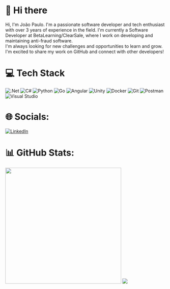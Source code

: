 # 👋 Hi there 
Hi, I'm João Paulo. I'm a passionate software developer and tech enthusiast with over 3 years of experience in the field. I'm currently a Software Developer at BetaLearning/ClearSale, where I work on developing and maintaining anti-fraud software. </br>
I'm always looking for new challenges and opportunities to learn and grow. I'm excited to share my work on GitHub and connect with other developers!

# 💻 Tech Stack
![.Net](https://img.shields.io/badge/.NET-5C2D91?style=for-the-badge&logo=.net&logoColor=white)  ![C#](https://img.shields.io/badge/c%23-%23239120.svg?style=for-the-badge&logo=c-sharp&logoColor=white)  ![Python](https://img.shields.io/badge/python-3670A0?style=for-the-badge&logo=python&logoColor=ffdd54) 
 ![Go](https://img.shields.io/badge/go-%2300ADD8.svg?style=for-the-badge&logo=go&logoColor=white)  ![Angular](https://img.shields.io/badge/angular-%23DD0031.svg?style=for-the-badge&logo=angular&logoColor=white)  ![Unity](https://img.shields.io/badge/unity-%23000000.svg?style=for-the-badge&logo=unity&logoColor=white) ![Docker](https://img.shields.io/badge/docker-%230db7ed.svg?style=for-the-badge&logo=docker&logoColor=white) ![Git](https://img.shields.io/badge/git-%23F05033.svg?style=for-the-badge&logo=git&logoColor=white)  ![Postman](https://img.shields.io/badge/Postman-FF6C37?style=for-the-badge&logo=postman&logoColor=white)	![Visual Studio](https://img.shields.io/badge/Visual%20Studio-5C2D91.svg?style=for-the-badge&logo=visual-studio&logoColor=white)

# 🌐 Socials:
[![LinkedIn](https://img.shields.io/badge/LinkedIn-%230077B5.svg?logo=linkedin&logoColor=white)](https://linkedin.com/in/jplsanchez)

# 📊 GitHub Stats:
<img src="https://github-readme-stats-wheat-two-53.vercel.app/api?username=jplsanchez&theme=neon&hide_border=false&include_all_commits=false&count_private=true"  width="364px" /> ![](https://github-readme-stats-wheat-two-53.vercel.app/api/top-langs/?username=jplsanchez&theme=neon&hide_border=false&include_all_commits=true&count_private=true&layout=compact)

<!--
<img src="https://github-readme-streak-stats.herokuapp.com/?user=jplsanchez&theme=neon&hide_border=false"  width="400px" />
-->

<!--
**jplsanchez/jplsanchez** is a ✨ _special_ ✨ repository because its `README.md` (this file) appears on your GitHub profile.

Here are some ideas to get you started:

- 🔭 I’m currently working on ...
- 🌱 I’m currently learning ...
- 👯 I’m looking to collaborate on ...
- 🤔 I’m looking for help with ...
- 💬 Ask me about ...
- 📫 How to reach me: ...
- 😄 Pronouns: ...
- ⚡ Fun fact: ...
-->
